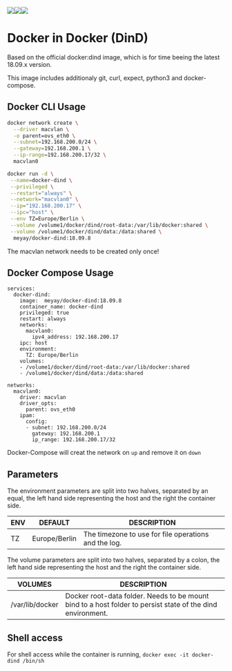 [![](https://images.microbadger.com/badges/image/meyay/docker-dind.svg)](https://microbadger.com/images/meyay/docker-dind "Get your own image badge on microbadger.com")[![](https://images.microbadger.com/badges/version/meyay/docker-dind.svg)](https://microbadger.com/images/meyay/docker-dind "Get your own version badge on microbadger.com")[![](https://images.microbadger.com/badges/commit/meyay/docker-dind.svg)](https://microbadger.com/images/meyay/docker-dind "Get your own commit badge on microbadger.com")
# Docker in Docker (DinD)

Based on the official docker:dind image, which is for time beeing the latest 18.09.x version.

This image includes additionaly git, curl, expect, python3 and docker-compose.

## Docker CLI Usage 
```sh
docker network create \
  --driver macvlan \
  -o parent=ovs_eth0 \
  --subnet=192.168.200.0/24 \
  --gateway=192.168.200.1 \
  --ip-range=192.168.200.17/32 \
  macvlan0

docker run -d \
 --name=docker-dind \
 --privileged \
 --restart="always" \
 --network="macvlan0" \
 --ip="192.168.200.17" \
 --ipc="host" \
 --env TZ=Europe/Berlin \
 --volume /volume1/docker/dind/root-data:/var/lib/docker:shared \
 --volume /volume1/docker/dind/data:/data:shared \
  meyay/docker-dind:18.09.8
```

The macvlan network needs to be created only once!

## Docker Compose Usage 
```
services:
  docker-dind:
    image:  meyay/docker-dind:18.09.8
    container_name: docker-dind
    privileged: true
    restart: always
    networks:
      macvlan0:
        ipv4_address: 192.168.200.17
    ipc: host
    environment:
      TZ: Europe/Berlin
    volumes:
    - /volume1/docker/dind/root-data:/var/lib/docker:shared
    - /volume1/docker/dind/data:/data:shared

networks:
  macvlan0:
    driver: macvlan
    driver_opts:
      parent: ovs_eth0
    ipam:
      config:
      - subnet: 192.168.200.0/24
        gateway: 192.168.200.1
        ip_range: 192.168.200.17/32
```
Docker-Compose will creat the network on `up` and remove it on `down` 

## Parameters
The environment parameters are split into two halves, separated by an equal, the left hand side representing the host and the right the container side.

| ENV| DEFAULT | DESCRIPTION |
| ------ | ------ | ------ |
| TZ | Europe/Berlin | The timezone to use for file operations and the log. |

The volume parameters are split into two halves, separated by a colon, the left hand side representing the host and the right the container side.

| VOLUMES |  DESCRIPTION |
| ------ | ------ |
| /var/lib/docker | Docker root-data folder. Needs to be mount bind to a host folder to persist state of the dind environment. |

## Shell access
For shell access while the container is running, `docker exec -it docker-dind /bin/sh`

